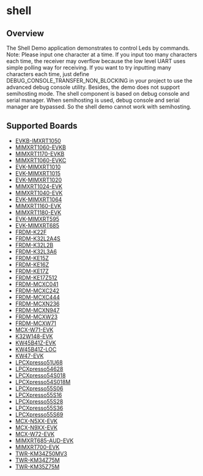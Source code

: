 # shell

## Overview
The Shell Demo application demonstrates to control Leds by commands.
Note: Please input one character at a time. If you input too many characters each time, the receiver may overflow
because the low level UART uses simple polling way for receiving. If you want to try inputting many characters each time,
just define DEBUG_CONSOLE_TRANSFER_NON_BLOCKING in your project to use the advanced debug console utility.
Besides, the demo does not support semihosting mode. The shell component is based on debug console and 
serial manager. When semihosting is used, debug console and serial manager are bypassed. So the shell demo cannot
work with semihosting.

## Supported Boards
- [EVKB-IMXRT1050](../../_boards/evkbimxrt1050/demo_apps/shell/example_board_readme.md)
- [MIMXRT1060-EVKB](../../_boards/evkbmimxrt1060/demo_apps/shell/example_board_readme.md)
- [MIMXRT1170-EVKB](../../_boards/evkbmimxrt1170/demo_apps/shell/example_board_readme.md)
- [MIMXRT1060-EVKC](../../_boards/evkcmimxrt1060/demo_apps/shell/example_board_readme.md)
- [EVK-MIMXRT1010](../../_boards/evkmimxrt1010/demo_apps/shell/example_board_readme.md)
- [EVK-MIMXRT1015](../../_boards/evkmimxrt1015/demo_apps/shell/example_board_readme.md)
- [EVK-MIMXRT1020](../../_boards/evkmimxrt1020/demo_apps/shell/example_board_readme.md)
- [MIMXRT1024-EVK](../../_boards/evkmimxrt1024/demo_apps/shell/example_board_readme.md)
- [MIMXRT1040-EVK](../../_boards/evkmimxrt1040/demo_apps/shell/example_board_readme.md)
- [EVK-MIMXRT1064](../../_boards/evkmimxrt1064/demo_apps/shell/example_board_readme.md)
- [MIMXRT1160-EVK](../../_boards/evkmimxrt1160/demo_apps/shell/example_board_readme.md)
- [MIMXRT1180-EVK](../../_boards/evkmimxrt1180/demo_apps/shell/example_board_readme.md)
- [EVK-MIMXRT595](../../_boards/evkmimxrt595/demo_apps/shell/example_board_readme.md)
- [EVK-MIMXRT685](../../_boards/evkmimxrt685/demo_apps/shell/example_board_readme.md)
- [FRDM-K22F](../../_boards/frdmk22f/demo_apps/shell/example_board_readme.md)
- [FRDM-K32L2A4S](../../_boards/frdmk32l2a4s/demo_apps/shell/example_board_readme.md)
- [FRDM-K32L2B](../../_boards/frdmk32l2b/demo_apps/shell/example_board_readme.md)
- [FRDM-K32L3A6](../../_boards/frdmk32l3a6/demo_apps/shell/example_board_readme.md)
- [FRDM-KE15Z](../../_boards/frdmke15z/demo_apps/shell/example_board_readme.md)
- [FRDM-KE16Z](../../_boards/frdmke16z/demo_apps/shell/example_board_readme.md)
- [FRDM-KE17Z](../../_boards/frdmke17z/demo_apps/shell/example_board_readme.md)
- [FRDM-KE17Z512](../../_boards/frdmke17z512/demo_apps/shell/example_board_readme.md)
- [FRDM-MCXC041](../../_boards/frdmmcxc041/demo_apps/shell/example_board_readme.md)
- [FRDM-MCXC242](../../_boards/frdmmcxc242/demo_apps/shell/example_board_readme.md)
- [FRDM-MCXC444](../../_boards/frdmmcxc444/demo_apps/shell/example_board_readme.md)
- [FRDM-MCXN236](../../_boards/frdmmcxn236/demo_apps/shell/example_board_readme.md)
- [FRDM-MCXN947](../../_boards/frdmmcxn947/demo_apps/shell/example_board_readme.md)
- [FRDM-MCXW23](../../_boards/frdmmcxw23/demo_apps/shell/example_board_readme.md)
- [FRDM-MCXW71](../../_boards/frdmmcxw71/demo_apps/shell/example_board_readme.md)
- [MCX-W71-EVK](../../_boards/mcxw71evk/demo_apps/shell/example_board_readme.md)
- [K32W148-EVK](../../_boards/k32w148evk/demo_apps/shell/example_board_readme.md)
- [KW45B41Z-EVK](../../_boards/kw45b41zevk/demo_apps/shell/example_board_readme.md)
- [KW45B41Z-LOC](../../_boards/kw45b41zloc/demo_apps/shell/example_board_readme.md)
- [KW47-EVK](../../_boards/kw47evk/demo_apps/shell/example_board_readme.md)
- [LPCXpresso51U68](../../_boards/lpcxpresso51u68/demo_apps/shell/example_board_readme.md)
- [LPCXpresso54628](../../_boards/lpcxpresso54628/demo_apps/shell/example_board_readme.md)
- [LPCXpresso54S018](../../_boards/lpcxpresso54s018/demo_apps/shell/example_board_readme.md)
- [LPCXpresso54S018M](../../_boards/lpcxpresso54s018m/demo_apps/shell/example_board_readme.md)
- [LPCXpresso55S06](../../_boards/lpcxpresso55s06/demo_apps/shell/example_board_readme.md)
- [LPCXpresso55S16](../../_boards/lpcxpresso55s16/demo_apps/shell/example_board_readme.md)
- [LPCXpresso55S28](../../_boards/lpcxpresso55s28/demo_apps/shell/example_board_readme.md)
- [LPCXpresso55S36](../../_boards/lpcxpresso55s36/demo_apps/shell/example_board_readme.md)
- [LPCXpresso55S69](../../_boards/lpcxpresso55s69/demo_apps/shell/example_board_readme.md)
- [MCX-N5XX-EVK](../../_boards/mcxn5xxevk/demo_apps/shell/example_board_readme.md)
- [MCX-N9XX-EVK](../../_boards/mcxn9xxevk/demo_apps/shell/example_board_readme.md)
- [MCX-W72-EVK](../../_boards/mcxw72evk/demo_apps/shell/example_board_readme.md)
- [MIMXRT685-AUD-EVK](../../_boards/mimxrt685audevk/demo_apps/shell/example_board_readme.md)
- [MIMXRT700-EVK](../../_boards/mimxrt700evk/demo_apps/shell/example_board_readme.md)
- [TWR-KM34Z50MV3](../../_boards/twrkm34z50mv3/demo_apps/shell/example_board_readme.md)
- [TWR-KM34Z75M](../../_boards/twrkm34z75m/demo_apps/shell/example_board_readme.md)
- [TWR-KM35Z75M](../../_boards/twrkm35z75m/demo_apps/shell/example_board_readme.md)
